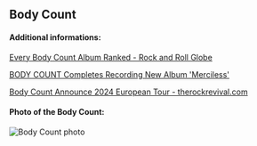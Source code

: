 ## Body Count
#### Additional informations:
[Every Body Count Album Ranked - Rock and Roll Globe](https://rockandrollglobe.com/heavy-metal/every-body-count-album-ranked/)

[BODY COUNT Completes Recording New Album 'Merciless'](https://blabbermouth.net/news/body-count-completes-recording-new-album-merciless)

[Body Count Announce 2024 European Tour - therockrevival.com](https://therockrevival.com/rock-news/body-count-announce-2024-european-tour/)

#### Photo of the Body Count:
![Body Count photo](https://images.kerrangcdn.com/2017/02/Body_Count_Feb17.jpg?auto=compress&fit=crop&w=1200)
